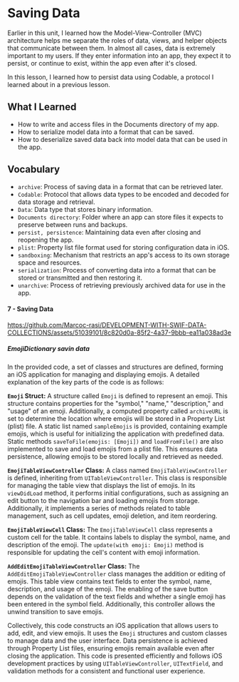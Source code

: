 # Saving Data

Earlier in this unit, I learned how the Model-View-Controller (MVC) architecture helps me separate the roles of data, views, and helper objects that communicate between them. In almost all cases, data is extremely important to my users. If they enter information into an app, they expect it to persist, or continue to exist, within the app even after it's closed.

In this lesson, I learned how to persist data using Codable, a protocol I learned about in a previous lesson.

## What I Learned
- How to write and access files in the Documents directory of my app.
- How to serialize model data into a format that can be saved.
- How to deserialize saved data back into model data that can be used in the app.

## Vocabulary
- `archive`: Process of saving data in a format that can be retrieved later.
- `Codable`: Protocol that allows data types to be encoded and decoded for data storage and retrieval.
- `Data`: Data type that stores binary information.
- `Documents directory`: Folder where an app can store files it expects to preserve between runs and backups.
- `persist, persistence`: Maintaining data even after closing and reopening the app.
- `plist`: Property list file format used for storing configuration data in iOS.
- `sandboxing`: Mechanism that restricts an app's access to its own storage space and resources.
- `serialization`: Process of converting data into a format that can be stored or transmitted and then restoring it.
- `unarchive`: Process of retrieving previously archived data for use in the app.

#### 7 - Saving Data

https://github.com/Marcoc-rasi/DEVELOPMENT-WITH-SWIF-DATA-COLLECTIONS/assets/51039101/8c820d0a-85f2-4a37-9bbb-ea11a038ad3e

##### EmojiDictionary savin data

In the provided code, a set of classes and structures are defined, forming an iOS application for managing and displaying emojis. A detailed explanation of the key parts of the code is as follows:

**`Emoji` Struct:**
A structure called `Emoji` is defined to represent an emoji. This structure contains properties for the "symbol," "name," "description," and "usage" of an emoji. Additionally, a computed property called `archiveURL` is set to determine the location where emojis will be stored in a Property List (plist) file. A static list named `sampleEmojis` is provided, containing example emojis, which is useful for initializing the application with predefined data. Static methods `saveToFile(emojis: [Emoji])` and `loadFromFile()` are also implemented to save and load emojis from a plist file. This ensures data persistence, allowing emojis to be stored locally and retrieved as needed.

**`EmojiTableViewController` Class:**
A class named `EmojiTableViewController` is defined, inheriting from `UITableViewController`. This class is responsible for managing the table view that displays the list of emojis. In its `viewDidLoad` method, it performs initial configurations, such as assigning an edit button to the navigation bar and loading emojis from storage. Additionally, it implements a series of methods related to table management, such as cell updates, emoji deletion, and item reordering.

**`EmojiTableViewCell` Class:**
The `EmojiTableViewCell` class represents a custom cell for the table. It contains labels to display the symbol, name, and description of the emoji. The `update(with emoji: Emoji)` method is responsible for updating the cell's content with emoji information.

**`AddEditEmojiTableViewController` Class:**
The `AddEditEmojiTableViewController` class manages the addition or editing of emojis. This table view contains text fields to enter the symbol, name, description, and usage of the emoji. The enabling of the save button depends on the validation of the text fields and whether a single emoji has been entered in the symbol field. Additionally, this controller allows the unwind transition to save emojis.

Collectively, this code constructs an iOS application that allows users to add, edit, and view emojis. It uses the `Emoji` structures and custom classes to manage data and the user interface. Data persistence is achieved through Property List files, ensuring emojis remain available even after closing the application. This code is presented efficiently and follows iOS development practices by using `UITableViewController`, `UITextField`, and validation methods for a consistent and functional user experience.

